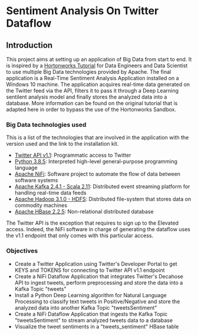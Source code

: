 # Sentiment Analysis On Twitter Dataflow

## Introduction

This project aims at setting up an application of Big Data from start to end. It is inspired by a [Hortonworks Tutorial](https://github.com/hortonworks/data-tutorials/blob/master/tutorials/cda/building-a-sentiment-analysis-application/tutorial-0.md) for Data Engineers and Data Scientist to use multiple Big Data technologies provided by Apache. The final application is a Real-Time Sentiment Analysis Application installed on a Windows 10 machine. The application acquires real-time data generated on the Twitter feed via the API, filters it to pass it through a Deep Learning sentilent analysis model and finally stores the analyzed data into a database. More information can be found on the original tutorial that is adapted here in order to bypass the use of the Hortonworks Sandbox. 

### Big Data technologies used

This is a list of the technologies that are involved in the application with the version used and the link to the installation kit.

- [Twitter API v1.1](https://developer.twitter.com/en): Programmatic access to Twitter
- [Python 3.8.5](https://www.python.org/ftp/python/3.8.5/python-3.8.5.exe): Interpreted high-level general-purpose programming language
- [Apache NiFi](https://archive.apache.org/dist/nifi/1.14.0/nifi-1.14.0-bin.zip): Software project to automate the flow of data between software systems
- [Apache Kafka 2.4.1 - Scala 2.11](https://archive.apache.org/dist/kafka/2.4.1/kafka_2.11-2.4.1.tgz): Distributed event streaming platform for handling real-time data feeds
- [Apache Hadoop 3.1.0 - HDFS](https://archive.apache.org/dist/hadoop/common/hadoop-3.1.0/hadoop-3.1.0.tar.gz): Distributed file-system that stores data on commodity machines
- [Apache HBase 2.2.5](https://archive.apache.org/dist/hbase/2.2.5/hbase-2.2.5-bin.tar.gz): Non-relational distributed database

The Twitter API is the exception that requires to sign up to the Elevated access. Indeed, the NiFi software in charge of generating the dataflow uses the v1.1 endpoint that only comes with this particular access.

### Objectives

- Create a Twitter Application using Twitter's Developer Portal to get KEYS and TOKENS for connecting to Twitter API v1.1 endpoint
- Create a NiFi Dataflow Application that integrates Twitter's Decahose API to ingest tweets, perform preprocessing and store the data into a Kafka Topic "tweets"
- Install a Python Deep Learning algorithm for Natural Language Processing to classify text tweets in Positive/Negative and store the analyzed data into another Kafka Topic "tweetsSentiment"
- Create a NiFi Dataflow Application that ingests the Kafka Topic "tweetsSentiment" to stream analyzed tweets data to a database
- Visualize the tweet sentiments in a "tweets_sentiment" HBase table
